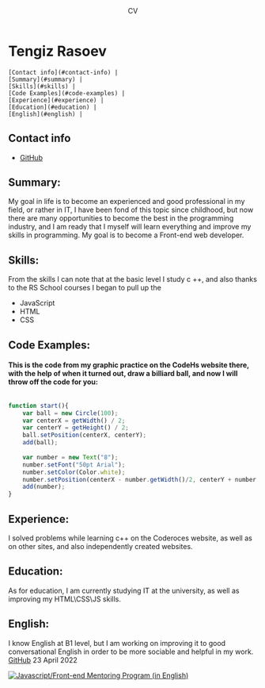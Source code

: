 <header>CV</header>
<h1>Tengiz Rasoev</h1>

<nav>
  
    [Contact info](#contact-info) |
    [Summary](#summary) |
    [Skills](#skills) |
    [Code Examples](#code-examples) |
    [Experience](#experience) |
    [Education](#education) |
    [English](#english) |
  
 </nav>
 
<h2 id="contact-info">Contact info</h2>
  <ul>
  <li><a href="https://github.com/Kratosfys">GitHub</a></li>
  </ul>
  <h2 id="summary">Summary: </h2>
My goal in life is to become an experienced and good professional in my field, or rather in IT, I have been fond of this topic since childhood, but now there are many opportunities to become the best in the programming industry, and I am ready that I myself will learn everything and improve my skills in programming. My goal is to become a Front-end web developer. 
<h2 id="skills">Skills:</h2>
From the skills I can note that at the basic level I study c ++, and also thanks to the RS School courses I began to pull up the 

<ul>
    <li>JavaScript</li>
    <li>HTML</li>
    <li>CSS</li>
</ul>
  
<h2 id="code-examples">Code Examples: </h2>
<h4>This is the code from my graphic practice on the CodeHs website there, with the help of when it turned out, draw a billiard ball, and now I will throw off the code for you: </h4>

```js

function start(){ 
    var ball = new Circle(100);
    var centerX = getWidth() / 2;
    var centerY = getHeight() / 2;
    ball.setPosition(centerX, centerY);
    add(ball); 
    
    var number = new Text("8");
    number.setFont("50pt Arial");
    number.setColor(Color.white);
    number.setPosition(centerX - number.getWidth()/2, centerY + number.getHeight()/2);
    add(number);
}
```

<h2 id="experience">Experience:</h2>
I solved problems while learning c++ on the Coderoces website, as well as on other sites, and also independently created websites.
<h2 id="education">Education:</h2>
As for education, I am currently studying IT at the university, as well as improving my HTML\CSS\JS skills.
<h2 id="english">English:</h2>
I know English at B1 level, but I am working on improving it to good conversational English in order to be more sociable and helpful in my work.

<footer>
  <a href="https://github.com/Kratosfys">GitHub</a> 23 April 2022
  <p style="text-align center" width="100" height="100">
    <a href="https://rs.school/js-en"/><img border="0" alt="Javascript/Front-end Mentoring Program (in English)" src="https://rs.school/images/rs_school_js.svg"><a/>
    </p>
  </footer>
